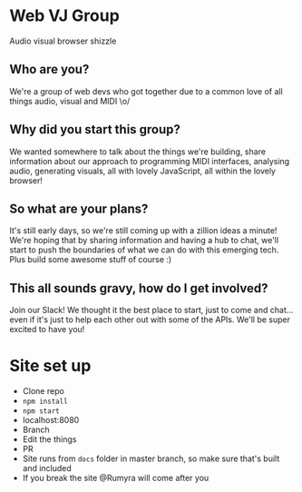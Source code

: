 # Web VJ Group
Audio visual browser shizzle

## Who are you?
We're a group of web devs who got together due to a common love of all things audio, visual and MIDI \o/

## Why did you start this group?
We wanted somewhere to talk about the things we're building, share information about our approach to programming MIDI interfaces, analysing audio, generating visuals, all with lovely JavaScript, all within the lovely browser!

## So what are your plans?
It's still early days, so we're still coming up with a zillion ideas a minute! We're hoping that by sharing information and having a hub to chat, we'll start to push the boundaries of what we can do with this emerging tech. Plus build some awesome stuff of course :)

## This all sounds gravy, how do I get involved?
Join our Slack! We thought it the best place to start, just to come and chat... even if it's just to help each other out with some of the APIs. We'll be super excited to have you!

# Site set up

- Clone repo
- `npm install`
- `npm start`
- localhost:8080
- Branch
- Edit the things
- PR
- Site runs from `docs` folder in master branch, so make sure that's built and included
- If you break the site @Rumyra will come after you

